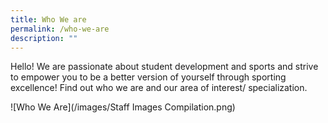 ```yaml
---
title: Who We are
permalink: /who-we-are
description: ""
---
```

Hello! We are passionate about student development and sports and strive to empower you to be a better version of yourself through sporting excellence! Find out who we are and our area of interest/ specialization.

![Who We Are](/images/Staff Images Compilation.png)